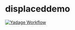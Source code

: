# displaceddemo
[![Yadage Workflow](https://img.shields.io/badge/run_yadage-displaceddemo-4187AD.svg)](https://yadage.cern.ch?toplevel=github%3Alukasheinrich%2Fdisplaceddemo&workflow=workflow.yml&pars=%7B%22lifetime%22%3A+2.0%2C+%22nevents%22%3A+1000%2C+%22slhafile%22%3A+%22RPV_softsusy_sdecay.slha%22%7D&outputs=analysis%2Fresult)
